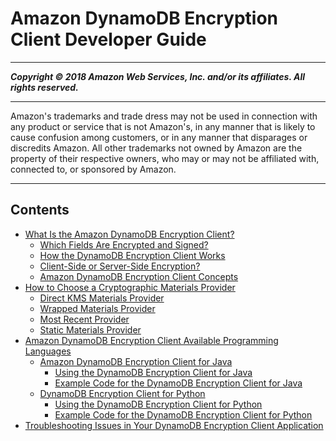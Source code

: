 # Amazon DynamoDB Encryption Client Developer Guide

-----
*****Copyright &copy; 2018 Amazon Web Services, Inc. and/or its affiliates. All rights reserved.*****

-----
Amazon's trademarks and trade dress may not be used in 
     connection with any product or service that is not Amazon's, 
     in any manner that is likely to cause confusion among customers, 
     or in any manner that disparages or discredits Amazon. All other 
     trademarks not owned by Amazon are the property of their respective
     owners, who may or may not be affiliated with, connected to, or 
     sponsored by Amazon.

-----
## Contents
+ [What Is the Amazon DynamoDB Encryption Client?](what-is-ddb-encrypt.md)
   + [Which Fields Are Encrypted and Signed?](encrypted-and-signed.md)
   + [How the DynamoDB Encryption Client Works](how-it-works.md)
   + [Client-Side or Server-Side Encryption?](client-server-side.md)
   + [Amazon DynamoDB Encryption Client Concepts](concepts.md)
+ [How to Choose a Cryptographic Materials Provider](crypto-materials-providers.md)
   + [Direct KMS Materials Provider](direct-kms-provider.md)
   + [Wrapped Materials Provider](wrapped-provider.md)
   + [Most Recent Provider](most-recent-provider.md)
   + [Static Materials Provider](static-provider.md)
+ [Amazon DynamoDB Encryption Client Available Programming Languages](programming-languages.md)
   + [Amazon DynamoDB Encryption Client for Java](java.md)
      + [Using the DynamoDB Encryption Client for Java](java-using.md)
      + [Example Code for the DynamoDB Encryption Client for Java](java-examples.md)
   + [DynamoDB Encryption Client for Python](python.md)
      + [Using the DynamoDB Encryption Client for Python](python-using.md)
      + [Example Code for the DynamoDB Encryption Client for Python](python-examples.md)
+ [Troubleshooting Issues in Your DynamoDB Encryption Client Application](troubleshooting.md)